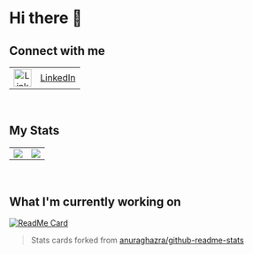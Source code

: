 # Hi there 👋

## Connect with me
<table border="0px" cellspacing="0">
  <tr>
     <td align="center">
       <img src="https://cdn.jsdelivr.net/npm/simple-icons@v3/icons/linkedin.svg" alt="LinkedIn" width="32" height="32">
    </td>
    <td><a href="https://www.linkedin.com/in/louismanabat/">LinkedIn</a></td>
  </tr>
</table>
      
<br>

<h2> My Stats </h2>
<table>
  <tr>
    <td>
      <img src="https://github-readme-stats.louis-manabat.vercel.app/api?username=louis-manabat&hide_title=true&theme=dark&show_icons=true&include_all_commits=true&count_private=true&hide=stars,issues">
    </td>
    <td>
      <img src="https://github-readme-stats.louis-manabat.vercel.app/api/top-langs/?username=louis-manabat&theme=dark&show_icons=true&include_all_commits=true&count_private=true">
    </td>
  <tr>
<table>

<br>

## What I'm currently working on
[![ReadMe Card](https://github-readme-stats.vercel.app/api/pin/?username=louis-manabat&repo=MaaBank-V3&theme=dark&show_owner=true)](https://github.com/louis-manabat/MaaBank-V3)

> Stats cards forked from [anuraghazra/github-readme-stats](https://github.com/anuraghazra/github-readme-stats "github-readme-stats")



<!--
**louis-manabat/louis-manabat** is a ✨ _special_ ✨ repository because its `README.md` (this file) appears on your GitHub profile.

Here are some ideas to get you started:

- 🔭 I’m currently working on ...
- 🌱 I’m currently learning ...
- 👯 I’m looking to collaborate on ...
- 🤔 I’m looking for help with ...
- 💬 Ask me about ...
- 📫 How to reach me: ...
- 😄 Pronouns: ...
- ⚡ Fun fact: ...
-->
